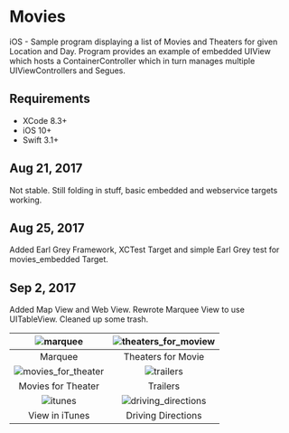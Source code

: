 # Movies
iOS - Sample program displaying a list of Movies and Theaters for given Location and Day. Program provides an example of embedded UIView which hosts a ContainerController which in turn manages multiple UIViewControllers and Segues.

## Requirements

- XCode 8.3+
- iOS 10+
- Swift 3.1+


## Aug 21, 2017
Not stable. Still folding in stuff, basic embedded and webservice targets working.

## Aug 25, 2017
Added Earl Grey Framework, XCTest Target and simple Earl Grey test for movies_embedded Target.

## Sep 2, 2017
Added Map View and Web View. Rewrote Marquee View to use UITableView. Cleaned up some trash.

![marquee](https://user-images.githubusercontent.com/4106530/29996841-fe997834-8fba-11e7-8666-ee7271436fcf.png) |![theaters_for_moview](https://user-images.githubusercontent.com/4106530/29996843-01ec617c-8fbb-11e7-9797-417df46bad35.png)
:-------------------------:|:-------------------------:
Marquee | Theaters for Movie |
![movies_for_theater](https://user-images.githubusercontent.com/4106530/29996844-045b1994-8fbb-11e7-9d90-cfac30290203.png) | ![trailers](https://user-images.githubusercontent.com/4106530/29996845-06f3ee6a-8fbb-11e7-8de3-d6b4f812c598.png) |
Movies for Theater | Trailers |
![itunes](https://user-images.githubusercontent.com/4106530/29996846-091fb03e-8fbb-11e7-9d37-2ccd60cdd938.png) | ![driving_directions](https://user-images.githubusercontent.com/4106530/29996848-0b3a21d8-8fbb-11e7-8338-e4e7ee205490.png) |
View in iTunes | Driving Directions
